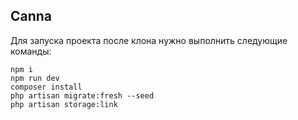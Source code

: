## Canna
Для запуска проекта после клона нужно выполнить следующие команды:
```
npm i
npm run dev
composer install
php artisan migrate:fresh --seed 
php artisan storage:link
```
